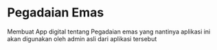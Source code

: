 # Pegadaian Emas
Membuat App digital tentang Pegadaian emas
yang nantinya aplikasi ini akan digunakan oleh admin asli dari aplikasi tersebut
